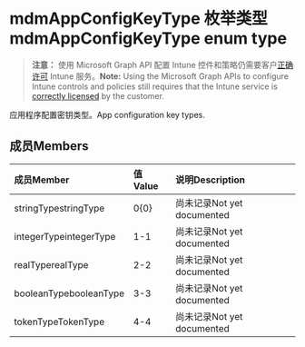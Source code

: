 # <a name="mdmappconfigkeytype-enum-type"></a><span data-ttu-id="ffa57-101">mdmAppConfigKeyType 枚举类型</span><span class="sxs-lookup"><span data-stu-id="ffa57-101">mdmAppConfigKeyType enum type</span></span>

> <span data-ttu-id="ffa57-102">**注意：** 使用 Microsoft Graph API 配置 Intune 控件和策略仍需要客户[正确许可](https://go.microsoft.com/fwlink/?linkid=839381) Intune 服务。</span><span class="sxs-lookup"><span data-stu-id="ffa57-102">**Note:** Using the Microsoft Graph APIs to configure Intune controls and policies still requires that the Intune service is [correctly licensed](https://go.microsoft.com/fwlink/?linkid=839381) by the customer.</span></span>

<span data-ttu-id="ffa57-103">应用程序配置密钥类型。</span><span class="sxs-lookup"><span data-stu-id="ffa57-103">App configuration key types.</span></span>
## <a name="members"></a><span data-ttu-id="ffa57-104">成员</span><span class="sxs-lookup"><span data-stu-id="ffa57-104">Members</span></span>
|<span data-ttu-id="ffa57-105">成员</span><span class="sxs-lookup"><span data-stu-id="ffa57-105">Member</span></span>|<span data-ttu-id="ffa57-106">值</span><span class="sxs-lookup"><span data-stu-id="ffa57-106">Value</span></span>|<span data-ttu-id="ffa57-107">说明</span><span class="sxs-lookup"><span data-stu-id="ffa57-107">Description</span></span>|
|:---|:---|:---|
|<span data-ttu-id="ffa57-108">stringType</span><span class="sxs-lookup"><span data-stu-id="ffa57-108">stringType</span></span>|<span data-ttu-id="ffa57-109">0</span><span class="sxs-lookup"><span data-stu-id="ffa57-109">{0}</span></span>|<span data-ttu-id="ffa57-110">尚未记录</span><span class="sxs-lookup"><span data-stu-id="ffa57-110">Not yet documented</span></span>|
|<span data-ttu-id="ffa57-111">integerType</span><span class="sxs-lookup"><span data-stu-id="ffa57-111">integerType</span></span>|<span data-ttu-id="ffa57-112">1</span><span class="sxs-lookup"><span data-stu-id="ffa57-112">-1</span></span>|<span data-ttu-id="ffa57-113">尚未记录</span><span class="sxs-lookup"><span data-stu-id="ffa57-113">Not yet documented</span></span>|
|<span data-ttu-id="ffa57-114">realType</span><span class="sxs-lookup"><span data-stu-id="ffa57-114">realType</span></span>|<span data-ttu-id="ffa57-115">2</span><span class="sxs-lookup"><span data-stu-id="ffa57-115">-2</span></span>|<span data-ttu-id="ffa57-116">尚未记录</span><span class="sxs-lookup"><span data-stu-id="ffa57-116">Not yet documented</span></span>|
|<span data-ttu-id="ffa57-117">booleanType</span><span class="sxs-lookup"><span data-stu-id="ffa57-117">booleanType</span></span>|<span data-ttu-id="ffa57-118">3</span><span class="sxs-lookup"><span data-stu-id="ffa57-118">-3</span></span>|<span data-ttu-id="ffa57-119">尚未记录</span><span class="sxs-lookup"><span data-stu-id="ffa57-119">Not yet documented</span></span>|
|<span data-ttu-id="ffa57-120">tokenType</span><span class="sxs-lookup"><span data-stu-id="ffa57-120">TokenType</span></span>|<span data-ttu-id="ffa57-121">4</span><span class="sxs-lookup"><span data-stu-id="ffa57-121">-4</span></span>|<span data-ttu-id="ffa57-122">尚未记录</span><span class="sxs-lookup"><span data-stu-id="ffa57-122">Not yet documented</span></span>|



